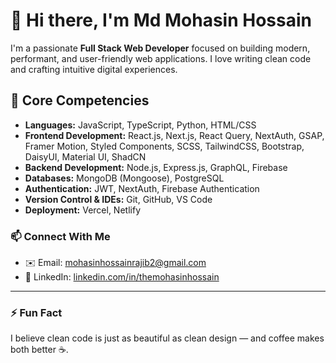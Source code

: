 # 👋 Hi there, I'm Md Mohasin Hossain

I'm a passionate **Full Stack Web Developer** focused on building modern, performant, and user-friendly web applications. I love writing clean code and crafting intuitive digital experiences.

## 🧠 Core Competencies

- **Languages:** JavaScript, TypeScript, Python, HTML/CSS  
- **Frontend Development:** React.js, Next.js, React Query, NextAuth, GSAP, Framer Motion, Styled Components, SCSS, TailwindCSS, Bootstrap, DaisyUI, Material UI, ShadCN  
- **Backend Development:** Node.js, Express.js, GraphQL, Firebase  
- **Databases:** MongoDB (Mongoose), PostgreSQL  
- **Authentication:** JWT, NextAuth, Firebase Authentication  
- **Version Control & IDEs:** Git, GitHub, VS Code  
- **Deployment:** Vercel, Netlify  

### 📫 Connect With Me

- ✉️ Email: [mohasinhossainrajib2@gmail.com](mailto:mohasinhossainrajib2@gmail.com)  
- 💼 LinkedIn: [linkedin.com/in/themohasinhossain](https://linkedin.com/in/themohasinhossain)

---

### ⚡ Fun Fact

I believe clean code is just as beautiful as clean design — and coffee makes both better ☕.
